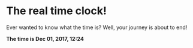# The real time clock!

Ever wanted to know what the time is? Well, your journey is about to end!

**The time is Dec 01, 2017, 12:24**